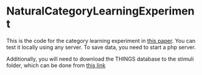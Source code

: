 # NaturalCategoryLearningExperiment

This is the code for the category learning experiment in [this paper](). You can test it locally using any server. To save data, you need to start a php server. 

Additionally, you will need to download the THINGS database to the stimuli folder, which can be done from [this link](https://things-initiative.org/uploads/THINGS/images.zip)
